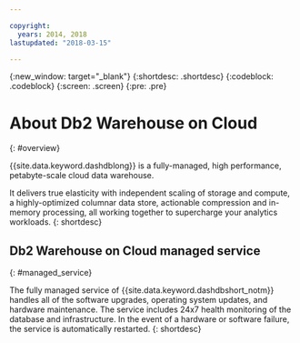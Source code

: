 ```yaml
---

copyright:
  years: 2014, 2018
lastupdated: "2018-03-15"

---
```


<!-- Attribute definitions --> 
{:new_window: target="_blank"}
{:shortdesc: .shortdesc}
{:codeblock: .codeblock}
{:screen: .screen}
{:pre: .pre}

# About Db2 Warehouse on Cloud
{: #overview}

{{site.data.keyword.dashdblong}} is a fully-managed, high performance, petabyte-scale cloud data warehouse.

It delivers true elasticity with independent scaling of storage and compute, a highly-optimized columnar data store, actionable compression and in-memory processing, all working together to supercharge your analytics workloads.
{: shortdesc}

## Db2 Warehouse on Cloud managed service
{: #managed_service}

The fully managed service of {{site.data.keyword.dashdbshort_notm}} handles all of the software upgrades, operating system updates, and hardware maintenance. The service includes 24x7 health monitoring of the database and infrastructure. In the event of a hardware or software failure, the service is automatically restarted.
{: shortdesc}

<!-- ## User management
{: #user_mgmt}

Management of users that were given access to the database is the sole responsibility of the user or users with the administrator role. The administrator has the responsibility to manage how other users in your organization access your database. This capability does not apply to the Entry plan.
{: shortdesc}

The database administrator role manages the following types of user access: 
* Web console. From the web console, users can run queries against the database.
* Database. The administrator can grant granular access permissions to the database, including only being able to access certain tables, schemas, or even rows or columns. 

For more information about user management, see [Database user management ![External link icon](../../icons/launch-glyph.svg "External link icon")](https://www.ibm.com/support/knowledgecenter/SS6NHC/com.ibm.swg.im.dashdb.security.doc/doc/user_mgmnt.html){:new_window} -->

<!-- ## Flexible scaling
{: #scale}

Independent scaling of storage and compute cores.

Before provisioning your Flex Performance system, you adjust your anticipated storage and compute cores, then submit your choices.
{: shortdesc}

After your system is provisioned and whenever your needs change, you can adjust your compute cores up or down, and increase your storage. RAM is allocated proportionally as the number of compute cores is changed. A compute cores change results in a short system downtime. You can schedule the downtime to occur at a time that is more convenient or start the compute cores change immediately. Storage changes do not incur any downtime. -->

<!-- ## Backup and restore
{: #br}

An encrypted backup on the full {{site.data.keyword.dashdbshort_notm}} database is done once per day. For the Flex Performance plan, the last 7 daily backup snapshots are retained. For SMP and MPP plans, the last 2 daily backups are retained.
{: shortdesc}

In the Flex Performance plan, you can schedule your backups to run when it's most convenient and you can restore your database from any of your retained backup snapshots at any time that you choose. <!-- Your system is up and running within an hour. -->

<!-- In the case of the SMP and MPP plans, the retained backups are used exclusively by IBM for only system recovery purposes in the event of a disaster or system loss. A request to restore your database from a backup is not supported. You can export your data using Db2 tools such as IBM Data Studio or by using the **db2 export** command. -->

<!-- ## High availability (HA): Flex Performance plan
{: #ha_flex}

If an unexpected node failure does occur, your Flex Performance MPP cluster is brought back to full capacity after a short downtime due to using the IBM Container Service (based on Kubernetes). Nodes from a pool are used to move the failed node entities. 
{: shortdesc}

### Compute HA
{: #compute_ha}

Any node failure is immediately detected by the container service. The containers and pods that were running in the failed node are scheduled to a new node from a pool of nodes. The system is back to 100% normal operation after a short downtime.

### Storage HA
{: #storage_ha}

Your storage is configured with a dual-parity RAID6 implementation that provides protection against double disk failures in the same RAID group for high performance and highly available storage for your system.

### Network HA
{: #net_ha}

Network connections are made highly available by provisioning your service with a redundant network interface card (NIC). 

If the container service detects a network issue, pods and containers can automatically restart after a short downtime. -->

<!-- ## High availability (HA): SMP and MPP plans
{: #ha_smp_mpp}

**To do:** I need info about how HA is provided on other SMP and MPP plans.

{: shortdesc} -->


<!-- ## Plans and configurations
{: #plans_cfgs}

You can choose a {{site.data.keyword.dashdbshort_notm}} plan that is configured and optimized for the work that you need to do:
{: shortdesc}

   * An entry plan to try things out
   * A Flex Performance plan in which you can independently scale storage and compute resources
   * Small, medium, and large plans for production
   * MPP configurations for parallel processing
   * Plans configured for High Availability or for Oracle compatibility
   * And more ...

View available plans in the {{site.data.keyword.Bluemix}} catalog:
   * Plans configured for data warehouse and online analytical processing (OLAP) workloads: [{{site.data.keyword.dashdbshort_notm}}](https://console.bluemix.net/catalog/services/db2-warehouse){:new_window} -->
<!--   * Plans configured for high-speed, transactional processing (OLTP): [{{site.data.keyword.dashdbshort_notm}} for Transactions](https://console.ng.bluemix.net/catalog/services/dashdb-for-transactions-sql-database){:new_window} -->

<!-- If you don't see a configuration in the catalog that you need, contact [{{site.data.keyword.IBM_notm}} Sales ![External link icon](../../icons/launch-glyph.svg "External link icon")](https://www.ibm.com/connect/ibm/us/en/?lnk=fcw){:new_window} to discuss other options. -->

<!-- ## Provisioning of Db2 Warehouse on Cloud
{: #whse_provision}

The {{site.data.keyword.dashdbshort_notm}} database can be provisioned on {{site.data.keyword.BluSoftlayer_full}} and for AWS.
{: shortdesc}

If you want to have the data warehouse provisioned for AWS, select the **MPP Small for AWS** plan. -->

<!-- ## Loading data
{: #load}

You can load data from a data file in a delimited format such as CSV or TXT located on a local network, an object store (Amazon S3 or IBM Cloud Object Storage (formerly SoftLayer Swift)), or a Db2® server. You can also populate a database instance with data directly from a Cloudant® database or by performing a load process from an application such as InfoSphere® DataStage®.
{: shortdesc}

* [Loading data from PureData System for Analytics (Netezza) ![External link icon](../../icons/launch-glyph.svg "External link icon")](https://lift.ng.bluemix.net/#docs){:new_window}
* [Loading data from Oracle ![External link icon](../../icons/launch-glyph.svg "External link icon")](https://lift.ng.bluemix.net/#docs){:new_window}
* [Loading data from SQL Server ![External link icon](../../icons/launch-glyph.svg "External link icon")](https://lift.ng.bluemix.net/#docs){:new_window}
* [Loading a CSV file ![External link icon](../../icons/launch-glyph.svg "External link icon")](https://lift.ng.bluemix.net/#docs){:new_window}
* [Loading data from Amazon S3 ![External link icon](../../icons/launch-glyph.svg "External link icon")](https://www.ibm.com/support/knowledgecenter/SS6NHC/com.ibm.swg.im.dashdb.doc/learn_how/s3.html){:new_window}
* [Loading data from IBM Cloud Object Storage (formerly SoftLayer Swift) ![External link icon](../../icons/launch-glyph.svg "External link icon")](https://www.ibm.com/support/knowledgecenter/SS6NHC/com.ibm.swg.im.dashdb.doc/learn_how/loaddata_swift.html){:new_window} -->

<!-- ## Connecting
{: #connect}

You can connect command-line interfaces, IBM® or third-party applications or tools, or apps that you create to your Db2® database. 
{: shortdesc}

### Prerequisites
{: #connect_prereq}

Before you can connect to your Db2 managed service database, complete the [prerequisites ![External link icon](../../icons/launch-glyph.svg "External link icon")](https://www.ibm.com/support/knowledgecenter/SS6NHC/com.ibm.swg.im.dashdb.doc/connecting/connecting_applications_to_dashdb_database.html){:new_window}.
{: shortdesc}

### Configuring your environment
{: #cfg_env}

To connect local applications and tools to your Db2 database, you need to [configure your environment ![External link icon](../../icons/launch-glyph.svg "External link icon")](https://www.ibm.com/support/knowledgecenter/SS6NHC/com.ibm.swg.im.dashdb.doc/connecting/connect_driver_package_config.html){:new_window}. 
{: shortdesc}

### Connecting programmatically
{: #conx_prgrm}

You can use common programming languages to create applications that connect to a Db2 database.
{: shortdesc}

* [Java ![External link icon](../../icons/launch-glyph.svg "External link icon"){}{:new_window}
* [JDBC ![External link icon](../../icons/launch-glyph.svg "External link icon")](https://www.ibm.com/support/knowledgecenter/SS6NHC/com.ibm.swg.im.dashdb.doc/connecting/connect_connecting_jdbc_applications.html){:new_window}
* [ODBC ![External link icon](../../icons/launch-glyph.svg "External link icon")](https://www.ibm.com/support/knowledgecenter/SS6NHC/com.ibm.swg.im.dashdb.doc/connecting/connect_connecting_cli_and_odbc_applications.html){:new_window}
* [.NET ![External link icon](../../icons/launch-glyph.svg "External link icon")](https://www.ibm.com/support/knowledgecenter/SS6NHC/com.ibm.swg.im.dashdb.doc/connecting/connect_connecting__net_applications.html){:new_window}
* [PHP ![External link icon](../../icons/launch-glyph.svg "External link icon")](https://www.ibm.com/support/knowledgecenter/SS6NHC/com.ibm.swg.im.dashdb.doc/connecting/connect_connecting_php.html){:new_window}

### Connecting apps and tools
{: #conx_apps_tools}

You can also connect external applications and tools to {{site.data.keyword.dashdbshort_notm}} and use them to further manage or analyze your data. For example:
   * Connect your {{site.data.keyword.Bluemix_short}} applications that need an analytics database.
   * Connect from DSX
   * [Connect {{site.data.keyword.IBM_notm}} InfoSphere® Data Architect to design and deploy your database schema. ![External link icon](../../icons/launch-glyph.svg "External link icon")](https://www.ibm.com/support/knowledgecenter/SS6NHC/com.ibm.swg.im.dashdb.doc/connecting/connect_connecting_ibm_data_architect.html){:new_window} -->
<!--   * Connect Esri ArcGIS to perform geospatial analytics and map publishing with your data. -->
<!--   * [Connect an {{site.data.keyword.IBM_notm}} Cognos® server to run Cognos reports against your data. ![External link icon](../../icons/launch-glyph.svg "External link icon")](https://www.ibm.com/support/knowledgecenter/SS6NHC/com.ibm.swg.im.dashdb.doc/connecting/connect_connecting_cognos.html){:new_window}
   * Connect SQL-based tools such as Tableau or Microsoft Excel to manipulate, analyze, or visualize your data. 
       * [Tableau ![External link icon](../../icons/launch-glyph.svg "External link icon")](https://www.ibm.com/support/knowledgecenter/SS6NHC/com.ibm.swg.im.dashdb.doc/connecting/connect_connecting_tableau.html){:new_window}
       * [Microsoft Excel ![External link icon](../../icons/launch-glyph.svg "External link icon")](https://www.ibm.com/support/knowledgecenter/SS6NHC/com.ibm.swg.im.dashdb.doc/connecting/connect_connecting_excel.html){:new_window}
   * [Connect Aginity Workbench to migrate Netezza® data models and data to {{site.data.keyword.dashdbshort_notm}}. ![External link icon](../../icons/launch-glyph.svg "External link icon")](https://www.ibm.com/support/knowledgecenter/SS6NHC/com.ibm.swg.im.dashdb.doc/connecting/connect_connecting_aginity.html){:new_window} -->

<!-- ## Data visualization
{: #visualize}

Connecting Looker to Db2 Warehouse
Connecting Tableau to Db2 Warehouse
Connecting Watson Analytics...
Connecting Cognos Analytics... -->

<!-- ## Local development
{: #local_dev}

If you want to set up a local Db2 development environment, you can use [IBM Db2 Warehouse Developer-C for Non-Production ![External link icon](../../icons/launch-glyph.svg "External link icon")](https://store.docker.com/images/ibm-db2-warehouse-dev){:new_window} that is available from Docker Store.
{: shortdesc}

For prerequisites and installation instructions, select the link for your operating system: 

* [Windows and Macintosh ![External link icon](../../icons/launch-glyph.svg "External link icon")](https://www.ibm.com/support/knowledgecenter/en/SS6NHC/com.ibm.swg.im.dashdb.doc/admin/local_prereqs-Winmac_using_Linux.html){:new_window}
* [Linux ![External link icon](../../icons/launch-glyph.svg "External link icon")](https://www.ibm.com/support/knowledgecenter/en/SS6NHC/com.ibm.swg.im.dashdb.doc/admin/local_prereqs-Linux.html){:new_window} -->

<!-- ## Communities
{: #communities}

There are user-driven communities that you can join for information, tutorials, discussions, and help from professional Db2 users. And it's free to join!
{: shortdesc}

* [International Db2 Users Group (IDUG) ![External link icon](../../icons/launch-glyph.svg "External link icon")](https://www.idug.org/){:new_window} IDUG® is an independent, not-for-profit, user-run organization whose mission is to support and strengthen the information services community by providing the highest quality education and services designed to promote the effective utilization of Db2.
* [Db2 Community on developerWorks ![External link icon](../../icons/launch-glyph.svg "External link icon")](https://developer.ibm.com/data/db2/){:new_window} A Db2 developer community.
* [Stack Overflow ![External link icon](../../icons/launch-glyph.svg "External link icon")](https://stackoverflow.com/users/login?ssrc=anon_ask&returnurl=https%3a%2f%2fstackoverflow.com%2fquestions%2fask%3ftags%3ddashdb){:new_window} A support forum and community for developers. -->

